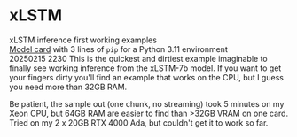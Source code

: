 # xLSTM
xLSTM inference first working examples<br>
[Model card](https://huggingface.co/NX-AI/xLSTM-7b) with 3 lines of `pip` for a Python 3.11 environment<br>
20250215 2230 This is the quickest and dirtiest example imaginable to finally see working inference from the xLSTM-7b model.
If you want to get your fingers dirty you'll find an example that works on the CPU, but I guess you need more than 32GB RAM.

Be patient, the sample out (one chunk, no streaming) took 5 minutes on my Xeon CPU, but 64GB RAM are easier to find than >32GB VRAM on one card.<br>
Tried on my 2 x 20GB RTX 4000 Ada, but couldn't get it to work so far.
